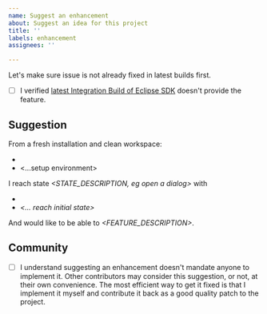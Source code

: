 ```yaml
---
name: Suggest an enhancement
about: Suggest an idea for this project
title: ''
labels: enhancement
assignees: ''

---
```


<!-- Thanks for suggesting an enhancement! -->
<!-- The following template is highly recommended to trigger an efficient course of actions: it's pretty suitable if you're not familiar with the project as it will guide you in sharing the most important information. If you're not comfortable with this template for your particular report, feel free to erase it and write your report from scratch -->

Let's make sure issue is not already fixed in latest builds first.

- [ ] I verified [latest Integration Build of Eclipse SDK](https://download.eclipse.org/eclipse/downloads/) doesn't provide the feature.

## Suggestion

From a fresh installation and clean workspace:

* <steps to...>
* <...setup environment>

I reach state *<STATE_DESCRIPTION, eg open a dialog>* with

* *<steps to...>*
* *<... reach initial state>*

And would like to be able to *<FEATURE_DESCRIPTION>*.

## Community

- [ ] I understand suggesting an enhancement doesn't mandate anyone to implement it. Other contributors may consider this suggestion, or not, at their own convenience. The most efficient way to get it fixed is that I implement it myself and contribute it back as a good quality patch to the project.
